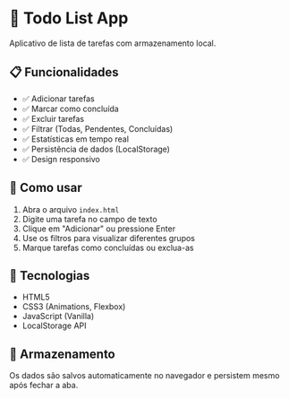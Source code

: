 # 📝 Todo List App

Aplicativo de lista de tarefas com armazenamento local.

## 📋 Funcionalidades

- ✅ Adicionar tarefas
- ✅ Marcar como concluída
- ✅ Excluir tarefas
- ✅ Filtrar (Todas, Pendentes, Concluídas)
- ✅ Estatísticas em tempo real
- ✅ Persistência de dados (LocalStorage)
- ✅ Design responsivo

## 🚀 Como usar

1. Abra o arquivo `index.html`
2. Digite uma tarefa no campo de texto
3. Clique em "Adicionar" ou pressione Enter
4. Use os filtros para visualizar diferentes grupos
5. Marque tarefas como concluídas ou exclua-as

## 🎨 Tecnologias

- HTML5
- CSS3 (Animations, Flexbox)
- JavaScript (Vanilla)
- LocalStorage API

## 💾 Armazenamento

Os dados são salvos automaticamente no navegador e persistem mesmo após fechar a aba.

